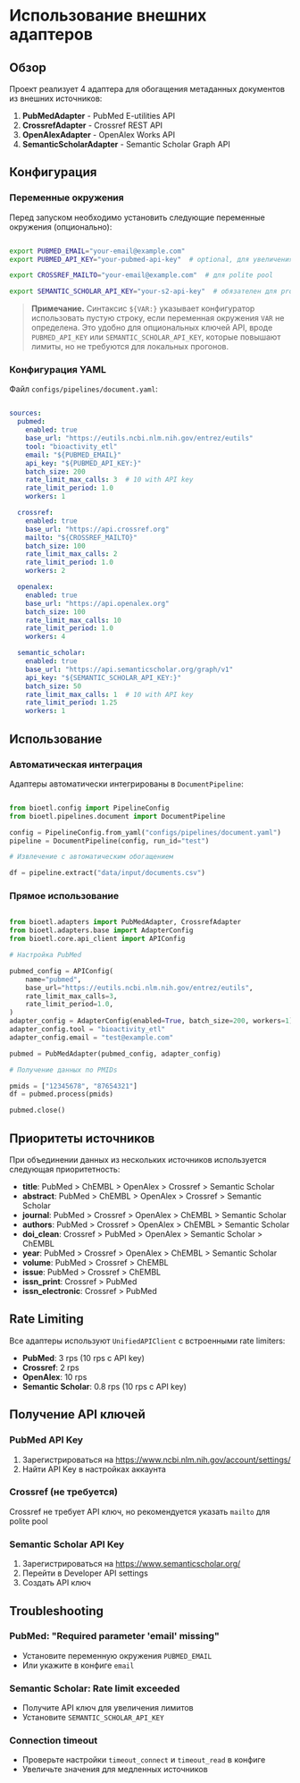 # Использование внешних адаптеров
## Обзор
Проект реализует 4 адаптера для обогащения метаданных документов из внешних источников:

1. **PubMedAdapter** - PubMed E-utilities API
2. **CrossrefAdapter** - Crossref REST API
3. **OpenAlexAdapter** - OpenAlex Works API
4. **SemanticScholarAdapter** - Semantic Scholar Graph API

## Конфигурация
### Переменные окружения
Перед запуском необходимо установить следующие переменные окружения (опционально):

```bash

export PUBMED_EMAIL="your-email@example.com"
export PUBMED_API_KEY="your-pubmed-api-key"  # optional, для увеличения лимитов

export CROSSREF_MAILTO="your-email@example.com"  # для polite pool

export SEMANTIC_SCHOLAR_API_KEY="your-s2-api-key"  # обязателен для production

```
> **Примечание.** Синтаксис `${VAR:}` указывает конфигуратор использовать пустую строку,
> если переменная окружения `VAR` не определена. Это удобно для опциональных ключей API,
> вроде `PUBMED_API_KEY` или `SEMANTIC_SCHOLAR_API_KEY`, которые повышают лимиты, но не
> требуются для локальных прогонов.

### Конфигурация YAML
Файл `configs/pipelines/document.yaml`:

```yaml

sources:
  pubmed:
    enabled: true
    base_url: "https://eutils.ncbi.nlm.nih.gov/entrez/eutils"
    tool: "bioactivity_etl"
    email: "${PUBMED_EMAIL}"
    api_key: "${PUBMED_API_KEY:}"
    batch_size: 200
    rate_limit_max_calls: 3  # 10 with API key
    rate_limit_period: 1.0
    workers: 1

  crossref:
    enabled: true
    base_url: "https://api.crossref.org"
    mailto: "${CROSSREF_MAILTO}"
    batch_size: 100
    rate_limit_max_calls: 2
    rate_limit_period: 1.0
    workers: 2

  openalex:
    enabled: true
    base_url: "https://api.openalex.org"
    batch_size: 100
    rate_limit_max_calls: 10
    rate_limit_period: 1.0
    workers: 4

  semantic_scholar:
    enabled: true
    base_url: "https://api.semanticscholar.org/graph/v1"
    api_key: "${SEMANTIC_SCHOLAR_API_KEY:}"
    batch_size: 50
    rate_limit_max_calls: 1  # 10 with API key
    rate_limit_period: 1.25
    workers: 1

```
## Использование
### Автоматическая интеграция
Адаптеры автоматически интегрированы в `DocumentPipeline`:

```python

from bioetl.config import PipelineConfig
from bioetl.pipelines.document import DocumentPipeline

config = PipelineConfig.from_yaml("configs/pipelines/document.yaml")
pipeline = DocumentPipeline(config, run_id="test")

# Извлечение с автоматическим обогащением

df = pipeline.extract("data/input/documents.csv")

```
### Прямое использование
```python

from bioetl.adapters import PubMedAdapter, CrossrefAdapter
from bioetl.adapters.base import AdapterConfig
from bioetl.core.api_client import APIConfig

# Настройка PubMed

pubmed_config = APIConfig(
    name="pubmed",
    base_url="https://eutils.ncbi.nlm.nih.gov/entrez/eutils",
    rate_limit_max_calls=3,
    rate_limit_period=1.0,
)
adapter_config = AdapterConfig(enabled=True, batch_size=200, workers=1)
adapter_config.tool = "bioactivity_etl"
adapter_config.email = "test@example.com"

pubmed = PubMedAdapter(pubmed_config, adapter_config)

# Получение данных по PMIDs

pmids = ["12345678", "87654321"]
df = pubmed.process(pmids)

pubmed.close()

```
## Приоритеты источников
При объединении данных из нескольких источников используется следующая приоритетность:

- **title**: PubMed > ChEMBL > OpenAlex > Crossref > Semantic Scholar
- **abstract**: PubMed > ChEMBL > OpenAlex > Crossref > Semantic Scholar
- **journal**: PubMed > Crossref > OpenAlex > ChEMBL > Semantic Scholar
- **authors**: PubMed > Crossref > OpenAlex > ChEMBL > Semantic Scholar
- **doi_clean**: Crossref > PubMed > OpenAlex > Semantic Scholar > ChEMBL
- **year**: PubMed > Crossref > OpenAlex > ChEMBL > Semantic Scholar
- **volume**: PubMed > Crossref > ChEMBL
- **issue**: PubMed > Crossref > ChEMBL
- **issn_print**: Crossref > PubMed
- **issn_electronic**: Crossref > PubMed

## Rate Limiting
Все адаптеры используют `UnifiedAPIClient` с встроенными rate limiters:

- **PubMed**: 3 rps (10 rps с API key)
- **Crossref**: 2 rps
- **OpenAlex**: 10 rps
- **Semantic Scholar**: 0.8 rps (10 rps с API key)

## Получение API ключей
### PubMed API Key
1. Зарегистрироваться на https://www.ncbi.nlm.nih.gov/account/settings/
2. Найти API Key в настройках аккаунта

### Crossref (не требуется)
Crossref не требует API ключ, но рекомендуется указать `mailto` для polite pool

### Semantic Scholar API Key
1. Зарегистрироваться на https://www.semanticscholar.org/
2. Перейти в Developer API settings
3. Создать API ключ

## Troubleshooting
### PubMed: "Required parameter 'email' missing"
- Установите переменную окружения `PUBMED_EMAIL`
- Или укажите в конфиге `email`

### Semantic Scholar: Rate limit exceeded
- Получите API ключ для увеличения лимитов
- Установите `SEMANTIC_SCHOLAR_API_KEY`

### Connection timeout
- Проверьте настройки `timeout_connect` и `timeout_read` в конфиге
- Увеличьте значения для медленных источников
